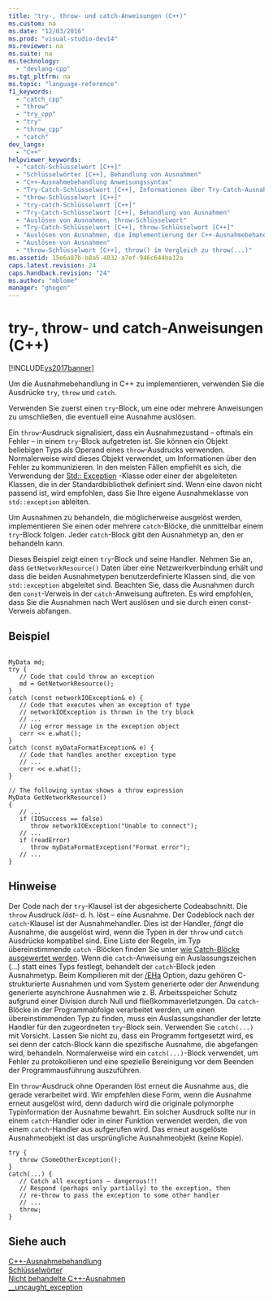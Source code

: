 ```yaml
---
title: "try-, throw- und catch-Anweisungen (C++)"
ms.custom: na
ms.date: "12/03/2016"
ms.prod: "visual-studio-dev14"
ms.reviewer: na
ms.suite: na
ms.technology: 
  - "devlang-cpp"
ms.tgt_pltfrm: na
ms.topic: "language-reference"
f1_keywords: 
  - "catch_cpp"
  - "throw"
  - "try_cpp"
  - "try"
  - "throw_cpp"
  - "catch"
dev_langs: 
  - "C++"
helpviewer_keywords: 
  - "catch-Schlüsselwort [C++]"
  - "Schlüsselwörter [C++], Behandlung von Ausnahmen"
  - "C++-Ausnahmebehandlung Anweisungssyntax"
  - "Try-Catch-Schlüsselwort [C++], Informationen über Try-Catch-Ausnahmebehandlung"
  - "throw-Schlüsselwort [C++]"
  - "try-catch-Schlüsselwort [C++]"
  - "Try-Catch-Schlüsselwort [C++], Behandlung von Ausnahmen"
  - "Auslösen von Ausnahmen, throw-Schlüsselwort"
  - "Try-Catch-Schlüsselwort [C++], throw-Schlüsselwort [C++]"
  - "Auslösen von Ausnahmen, die Implementierung der C++-Ausnahmebehandlung"
  - "Auslösen von Ausnahmen"
  - "throw-Schlüsselwort [C++], throw() im Vergleich zu throw(...)"
ms.assetid: 15e6a87b-b8a5-4032-a7ef-946c644ba12a
caps.latest.revision: 24
caps.handback.revision: "24"
ms.author: "mblome"
manager: "ghogen"
---
```

# try-, throw- und catch-Anweisungen (C++)
[!INCLUDE[vs2017banner](../assembler/inline/includes/vs2017banner.md)]

Um die Ausnahmebehandlung in C++ zu implementieren, verwenden Sie die Ausdrücke `try`, `throw` und `catch`.  
  
 Verwenden Sie zuerst einen `try`-Block, um eine oder mehrere Anweisungen zu umschließen, die eventuell eine Ausnahme auslösen.  
  
 Ein `throw`-Ausdruck signalisiert, dass ein Ausnahmezustand – oftmals ein Fehler – in einem `try`-Block aufgetreten ist. Sie können ein Objekt beliebigen Typs als Operand eines `throw`-Ausdrucks verwenden. Normalerweise wird dieses Objekt verwendet, um Informationen über den Fehler zu kommunizieren. In den meisten Fällen empfiehlt es sich, die Verwendung der [Std:: Exception](../standard-library/exception-class1.md) -Klasse oder einer der abgeleiteten Klassen, die in der Standardbibliothek definiert sind. Wenn eine davon nicht passend ist, wird empfohlen, dass Sie Ihre eigene Ausnahmeklasse von `std::exception` ableiten.  
  
 Um Ausnahmen zu behandeln, die möglicherweise ausgelöst werden, implementieren Sie einen oder mehrere `catch`-Blöcke, die unmittelbar einem `try`-Block folgen. Jeder `catch`-Block gibt den Ausnahmetyp an, den er behandeln kann.  
  
 Dieses Beispiel zeigt einen `try`-Block und seine Handler. Nehmen Sie an, dass `GetNetworkResource()` Daten über eine Netzwerkverbindung erhält und dass die beiden Ausnahmetypen benutzerdefinierte Klassen sind, die von `std::exception` abgeleitet sind. Beachten Sie, dass die Ausnahmen durch den `const`-Verweis in der `catch`-Anweisung auftreten. Es wird empfohlen, dass Sie die Ausnahmen nach Wert auslösen und sie durch einen const-Verweis abfangen.  
  
## <a name="example"></a>Beispiel  
  
```  
  
MyData md;  
try {  
   // Code that could throw an exception  
   md = GetNetworkResource();  
}  
catch (const networkIOException& e) {  
   // Code that executes when an exception of type  
   // networkIOException is thrown in the try block  
   // ...  
   // Log error message in the exception object  
   cerr << e.what();  
}  
catch (const myDataFormatException& e) {  
   // Code that handles another exception type  
   // ...  
   cerr << e.what();  
}  
  
// The following syntax shows a throw expression  
MyData GetNetworkResource()  
{  
   // ...  
   if (IOSuccess == false)  
      throw networkIOException("Unable to connect");  
   // ...  
   if (readError)  
      throw myDataFormatException("Format error");   
   // ...  
}  
```  
  
## <a name="remarks"></a>Hinweise  
 Der Code nach der `try`-Klausel ist der abgesicherte Codeabschnitt. Die `throw` Ausdruck *löst*– d. h. löst – eine Ausnahme. Der Codeblock nach der `catch`-Klausel ist der Ausnahmehandler. Dies ist der Handler, *fängt* die Ausnahme, die ausgelöst wird, wenn die Typen in der `throw` und `catch` Ausdrücke kompatibel sind. Eine Liste der Regeln, im Typ übereinstimmende `catch` -Blöcken finden Sie unter [wie Catch-Blöcke ausgewertet werden](../cpp/how-catch-blocks-are-evaluated-cpp.md). Wenn die `catch`-Anweisung ein Auslassungszeichen (...) statt eines Typs festlegt, behandelt der `catch`-Block jeden Ausnahmetyp. Beim Kompilieren mit der [/EHa](../build/reference/eh-exception-handling-model.md) Option, dazu gehören C-strukturierte Ausnahmen und vom System generierte oder der Anwendung generierte asynchrone Ausnahmen wie z. B. Arbeitsspeicher Schutz aufgrund einer Division durch Null und fließkommaverletzungen. Da `catch`-Blöcke in der Programmabfolge verarbeitet werden, um einen übereinstimmenden Typ zu finden, muss ein Auslassungshandler der letzte Handler für den zugeordneten `try`-Block sein. Verwenden Sie `catch(...)` mit Vorsicht. Lassen Sie nicht zu, dass ein Programm fortgesetzt wird, es sei denn der catch-Block kann die spezifische Ausnahme, die abgefangen wird, behandeln. Normalerweise wird ein `catch(...)`-Block verwendet, um Fehler zu protokollieren und eine spezielle Bereinigung vor dem Beenden der Programmausführung auszuführen.  
  
 Ein `throw`-Ausdruck ohne Operanden löst erneut die Ausnahme aus, die gerade verarbeitet wird. Wir empfehlen diese Form, wenn die Ausnahme erneut ausgelöst wird, denn dadurch wird die originale polymorphe Typinformation der Ausnahme bewahrt. Ein solcher Ausdruck sollte nur in einem `catch`-Handler oder in einer Funktion verwendet werden, die von einem `catch`-Handler aus aufgerufen wird. Das erneut ausgelöste Ausnahmeobjekt ist das ursprüngliche Ausnahmeobjekt (keine Kopie).  
  
```  
try {  
   throw CSomeOtherException();  
}  
catch(...) {  
   // Catch all exceptions – dangerous!!!  
   // Respond (perhaps only partially) to the exception, then  
   // re-throw to pass the exception to some other handler  
   // ...  
   throw;  
}  
```  
  
## <a name="see-also"></a>Siehe auch  
 [C++-Ausnahmebehandlung](../cpp/cpp-exception-handling.md)   
 [Schlüsselwörter](../cpp/keywords-cpp.md)   
 [Nicht behandelte C++-Ausnahmen](../cpp/unhandled-cpp-exceptions.md)   
 [__uncaught_exception](../c-runtime-library/reference/uncaught-exception.md)